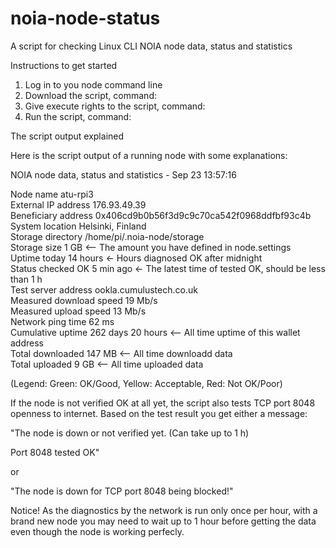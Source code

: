 # noia-node-status
A script for checking Linux CLI NOIA node data, status and statistics

Instructions to get started

1. Log in to you node command line
2. Download the script, command:
3. Give execute rights to the script, command:
4. Run the script, command: 

The script output explained

Here is the script output of a running node with some explanations:

NOIA node data, status and statistics - Sep 23 13:57:16<br />

Node name                atu-rpi3<br />
External IP address      176.93.49.39<br />
Beneficiary address      0x406cd9b0b56f3d9c9c70ca542f0968ddfbf93c4b<br />
System location          Helsinki, Finland<br />
Storage directory        /home/pi/.noia-node/storage<br />
Storage size             1 GB        <-- The amount you have defined in node.settings<br />
Uptime today             14 hours    <- Hours diagnosed OK after midnight<br />
Status checked OK        5 min ago   <- The latest time of tested OK, should be less than 1 h<br /> 
Test server address      ookla.cumulustech.co.uk<br />
Measured download speed  19 Mb/s<br />
Measured upload speed    13 Mb/s<br />
Network ping time        62 ms<br />
Cumulative uptime        262 days 20 hours  <-- All time uptime of this wallet address<br />
Total downloaded         147 MB             <-- All time downloadd data<br />
Total uploaded           9 GB               <-- All time uploaded data<br />

(Legend: Green: OK/Good, Yellow: Acceptable, Red: Not OK/Poor)

If the node is not verified OK at all yet, the script also tests TCP port 8048 
openness to internet. Based on the test result you get either a message:

"The node is down or not verified yet. (Can take up to 1 h)

Port 8048 tested OK"

or 

"The node is down for TCP port 8048 being blocked!"

Notice! As the diagnostics by the network is run only once per hour, with a brand new node 
you may need to wait up to 1 hour before getting the data even though the node is
working perfecly.
